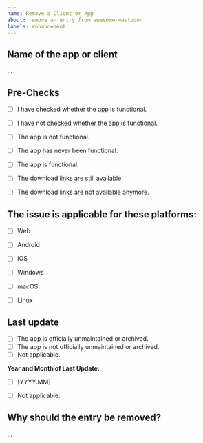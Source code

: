 ```yaml
---
name: Remove a Client or App
about: remove an entry from awesome-mastodon
labels: enhancement
---
```

<!-- 
BRIEF EXPLANATION:

[x] = Yes
[ ] = No/ Not applicable

END OF EXPLANATION  -->

## Name of the app or client
...


## Pre-Checks

- [ ] I have checked whether the app is functional.
- [ ] I have not checked whether the app is functional.
- [ ] The app is not functional.
- [ ] The app has never been functional.
- [ ] The app is functional.
- [ ] The download links are still available.
- [ ] The download links are not available anymore.


## The issue is applicable for these platforms:
- [ ] Web
- [ ] Android
- [ ] iOS
- [ ] Windows
- [ ] macOS
- [ ] Linux


## Last update
- [ ] The app is officially unmaintained or archived.
- [ ] The app is not officially unmaintained or archived.
- [ ] Not applicable.

**Year and Month of Last Update:**<br>
 - [ ] [YYYY.MM]
 - [ ] Not applicable.


## Why should the entry be removed?
...



<!-- 
WHEN YOU'RE DONE, CLICK ON PREVIEW ⬆️ TO CHECK THAT EVERYTHING IS CORRECT, PLEASE. :)
 -->